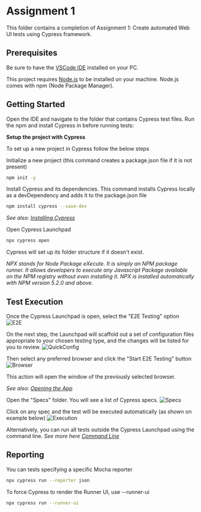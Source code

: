 # Assignment 1
This folder contains a completion of Assignment 1: Create automated Web UI tests using Cypress framework. 

## Prerequisites
Be sure to have the [VSCode IDE](https://code.visualstudio.com/) installed on your PC. 

This project requires [Node.js](https://nodejs.org/en/) to be installed on your machine. Node.js comes with npm (Node Package Manager).

## Getting Started
Open the IDE and navigate to the folder that contains Cypress test files. Run the npm and install Cypress in before running tests:

**Setup the project with Cypress**

To set up a new project in Cypress follow the below steps

Initialize a new project (this command creates a package.json file if it is not present)
```bash
npm init -y
```

Install Cypress and its dependencies. This command installs Cypress locally as a devDependency and adds it to the package.json file
```bash
npm install cypress --save-dev
```
*See also: [Installing Cypress](https://docs.cypress.io/guides/getting-started/installing-cypress)*

Open Cypress Launchpad
```bash
npx cypress open
```
Cypress will set up its folder structure if it doesn't exist.

*NPX stands for Node Package eXecute. It is simply an NPM package runner. It allows developers to execute any Javascript Package available on the NPM registry without even installing it. NPX is installed automatically with NPM version 5.2.0 and above.*

## Test Execution

Once the Cypress Launchpad is open, select the "E2E Testing" option
![E2E](https://docs.cypress.io/img/guides/getting-started/opening-the-app/choose-testing-type.png)

On the next step, the Launchpad will scaffold out a set of configuration files appropriate to your chosen testing type, and the changes will be listed for you to review.
![QuickConfig](https://docs.cypress.io/img/guides/getting-started/opening-the-app/scaffolded-files.png)

Then select any preferred browser and click the "Start E2E Testing" button
![Browser](https://docs.cypress.io/img/guides/getting-started/opening-the-app/select-browser.png)

This action will open the window of the previously selected browser.

*See also: [Opening the App](https://docs.cypress.io/guides/getting-started/opening-the-app#The-Launchpad)*

Open the "Specs" folder. You will see a list of Cypress specs. 
![Specs](https://docs.cypress.io/img/guides/end-to-end-testing/writing-your-first-end-to-end-test/spec-list-with-new-spec.png)

Click on any spec and the test will be executed automatically (as shown on example below)
![Execution](https://docs.cypress.io/img/guides/retry-ability/retry-assertion.gif)

Alternatively, you can run all tests outside the Cypress Launchpad using the command line. *See more here [Command Line](https://docs.cypress.io/guides/guides/command-line)*

## Reporting
You can tests specifying a specific Mocha reporter
```bash
npx cypress run --reporter json
```

To force Cypress to render the Runner UI, use --runner-ui
```bash
npx cypress run --runner-ui
```
